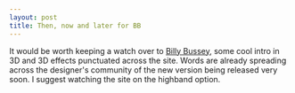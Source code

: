 ```yaml
---
layout: post
title: Then, now and later for BB
---
```


It would be worth keeping a watch over to [Billy Bussey](http://www.billybussey.com), some cool intro in 3D and 3D effects punctuated across the site. Words are already spreading across the designer's community of the new version being released very soon. I suggest watching the site on the highband option.